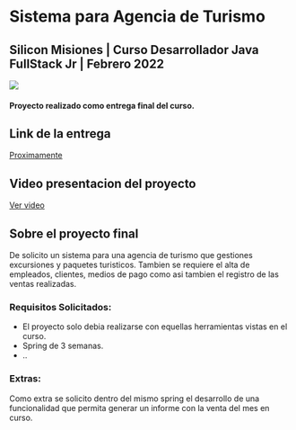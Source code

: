 # Sistema para Agencia de Turismo
## Silicon Misiones | Curso Desarrollador Java FullStack Jr | Febrero 2022

![](https://images2.imgbox.com/87/83/lipfEoqZ_o.jpg)




#### Proyecto realizado como entrega final del curso.


## Link de la entrega
[Proximamente](#/ "Proximamnete") 

## Video presentacion del proyecto
[Ver video](https://youtu.be/9vzQ-LpsF5I/ "Ver Video") 


## Sobre el proyecto final
De solicito un sistema para una agencia de turismo que gestiones excursiones y paquetes turisticos. Tambien se requiere el alta de empleados, clientes, medios de pago como asi tambien el registro de las ventas realizadas.

### Requisitos Solicitados:
* El proyecto solo debia realizarse con equellas herramientas vistas en el curso.
* Spring de 3 semanas.
* ..

### Extras:
Como extra se solicito dentro del mismo spring el desarrollo de una funcionalidad que permita generar un informe con la venta del mes en curso.
